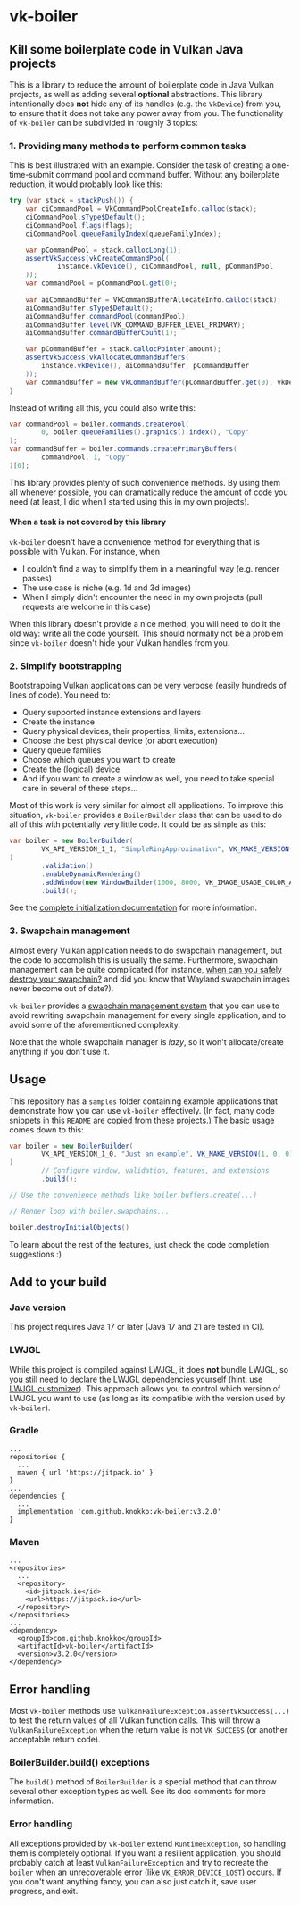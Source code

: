 # vk-boiler
## Kill some boilerplate code in Vulkan Java projects
This is a library to reduce the amount of boilerplate code in Java Vulkan projects,
as well as adding several **optional** abstractions. This library intentionally
does **not** hide any of its handles (e.g. the `VkDevice`) from you, to ensure
that it does not take any power away from you.
The functionality of `vk-boiler` can be subdivided in roughly 3
topics:

### 1. Providing many methods to perform common tasks
This is best illustrated with an example. Consider the task of creating a
one-time-submit command pool and command buffer. Without any boilerplate reduction,
it would probably look like this:
```java
try (var stack = stackPush()) {
    var ciCommandPool = VkCommandPoolCreateInfo.calloc(stack);
    ciCommandPool.sType$Default();
    ciCommandPool.flags(flags);
    ciCommandPool.queueFamilyIndex(queueFamilyIndex);

    var pCommandPool = stack.callocLong(1);
    assertVkSuccess(vkCreateCommandPool(
            instance.vkDevice(), ciCommandPool, null, pCommandPool
    ));
    var commandPool = pCommandPool.get(0);
    
    var aiCommandBuffer = VkCommandBufferAllocateInfo.calloc(stack);
    aiCommandBuffer.sType$Default();
    aiCommandBuffer.commandPool(commandPool);
    aiCommandBuffer.level(VK_COMMAND_BUFFER_LEVEL_PRIMARY);
    aiCommandBuffer.commandBufferCount(1);

    var pCommandBuffer = stack.callocPointer(amount);
    assertVkSuccess(vkAllocateCommandBuffers(
        instance.vkDevice(), aiCommandBuffer, pCommandBuffer
    ));
    var commandBuffer = new VkCommandBuffer(pCommandBuffer.get(0), vkDevice)
}
```
Instead of writing all this, you could also write this:
```java
var commandPool = boiler.commands.createPool(
        0, boiler.queueFamilies().graphics().index(), "Copy"
);
var commandBuffer = boiler.commands.createPrimaryBuffers(
        commandPool, 1, "Copy"
)[0];
```
This library provides plenty of such convenience methods. By using them all whenever
possible, you can dramatically reduce the amount of code you need (at least,
I did when I started using this in my own projects).

#### When a task is not covered by this library
`vk-boiler` doesn't have a convenience method for everything that is possible with
Vulkan. For instance, when
- I couldn't find a way to simplify them in a meaningful way (e.g. render passes)
- The use case is niche (e.g. 1d and 3d images)
- When I simply didn't encounter the need in my own projects (pull requests are
welcome in this case)

When this library doesn't provide a nice method, you will need to do it the old way:
write all the code yourself. This should normally not be a problem since `vk-boiler`
doesn't hide your Vulkan handles from you.

### 2. Simplify bootstrapping
Bootstrapping Vulkan applications can be very verbose (easily hundreds of lines
of code). You need to:
- Query supported instance extensions and layers
- Create the instance
- Query physical devices, their properties, limits, extensions...
- Choose the best physical device (or abort execution)
- Query queue families
- Choose which queues you want to create
- Create the (logical) device
- And if you want to create a window as well, you need to take special care
in several of these steps...

Most of this work is very similar for almost all applications. To improve this
situation, `vk-boiler` provides a `BoilerBuilder` class that can be used to
do all of this with potentially very little code. It could be as simple as
this:
```java
var boiler = new BoilerBuilder(
		VK_API_VERSION_1_1, "SimpleRingApproximation", VK_MAKE_VERSION(0, 2, 0)
)
		.validation()
		.enableDynamicRendering()
		.addWindow(new WindowBuilder(1000, 8000, VK_IMAGE_USAGE_COLOR_ATTACHMENT_BIT))
		.build();
```
See the [complete initialization documentation](docs/initialization.md) for
more information.

### 3. Swapchain management
Almost every Vulkan application needs to do swapchain management, but the code to
accomplish this is usually the same. Furthermore, swapchain management can be quite
complicated (for instance, 
[when can you safely destroy your swapchain?](https://github.com/KhronosGroup/Vulkan-Samples/tree/main/samples/api/swapchain_recreation)
and did you know that Wayland swapchain images never become out of date?).

`vk-boiler` provides a [swapchain management system](docs/swapchain.md)
that you can use to avoid rewriting swapchain management for every single
application, and to avoid some of the aforementioned complexity.

Note that the whole swapchain manager is *lazy*, so it won't allocate/create
anything if you don't use it.

## Usage
This repository has a `samples` folder containing example applications that
demonstrate how you can use `vk-boiler` effectively. (In fact, many code
snippets in this `README` are copied from these projects.) The basic usage
comes down to this:
```java
var boiler = new BoilerBuilder(
        VK_API_VERSION_1_0, "Just an example", VK_MAKE_VERSION(1, 0, 0)
)
        // Configure window, validation, features, and extensions
        .build();

// Use the convenience methods like boiler.buffers.create(...)

// Render loop with boiler.swapchains...

boiler.destroyInitialObjects()
```
To learn about the rest of the features, just check the code completion
suggestions :)

## Add to your build
### Java version
This project requires Java 17 or later (Java 17 and 21 are tested in CI).
### LWJGL
While this project is compiled against LWJGL, it does **not** bundle LWJGL, so you
still need to declare the LWJGL dependencies yourself 
(hint: use [LWJGL customizer](https://www.lwjgl.org/customize)). This approach
allows you to control which version of LWJGL you want to use (as long as its
compatible with the version used by `vk-boiler`).
### Gradle
```
...
repositories {
  ...
  maven { url 'https://jitpack.io' }
}
...
dependencies {
  ...
  implementation 'com.github.knokko:vk-boiler:v3.2.0'
}
```

### Maven
```
...
<repositories>
  ...
  <repository>
    <id>jitpack.io</id>
    <url>https://jitpack.io</url>
  </repository>
</repositories>
...
<dependency>
  <groupId>com.github.knokko</groupId>
  <artifactId>vk-boiler</artifactId>
  <version>v3.2.0</version>
</dependency>
```

## Error handling
Most `vk-boiler` methods use `VulkanFailureException.assertVkSuccess(...)` to test
the return values of all Vulkan function calls. This will throw a
`VulkanFailureException` when the return value is not `VK_SUCCESS` (or another
acceptable return code).

### BoilerBuilder.build() exceptions
The `build()` method of `BoilerBuilder` is a special method that can throw
several other exception types as well. See its doc comments for more information.

### Error handling
All exceptions provided by `vk-boiler` extend `RuntimeException`, so handling them
is completely optional. If you want a resilient application, you should probably
catch at least `VulkanFailureException` and try to recreate the `boiler` when an
unrecoverable error (like `VK_ERROR_DEVICE_LOST`) occurs. If you don't want anything
fancy, you can also just catch it, save user progress, and exit.
